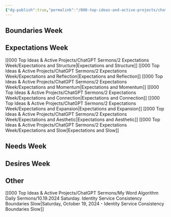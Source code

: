 ```yaml
---
{"dg-publish":true,"permalink":"/000-top-ideas-and-active-projects/chat-gpt-sermons/chat-gpt-sermons-index/"}
---
```


## Boundaries Week
## Expectations Week
[[000 Top Ideas & Active Projects/ChatGPT Sermons/2 Expectations Week/Expectations and Structure\|Expectations and Structure]]
[[000 Top Ideas & Active Projects/ChatGPT Sermons/2 Expectations Week/Expectations and Reflection\|Expectations and Reflection]]
[[000 Top Ideas & Active Projects/ChatGPT Sermons/2 Expectations Week/Expectations and Momentum\|Expectations and Momentum]]
[[000 Top Ideas & Active Projects/ChatGPT Sermons/2 Expectations Week/Expectations and Connection\|Expectations and Connection]]
[[000 Top Ideas & Active Projects/ChatGPT Sermons/2 Expectations Week/Expectations and Expansion\|Expectations and Expansion]]
[[000 Top Ideas & Active Projects/ChatGPT Sermons/2 Expectations Week/Expectations and Aesthetic\|Expectations and Aesthetic]]
[[000 Top Ideas & Active Projects/ChatGPT Sermons/2 Expectations Week/Expectations and Slow\|Expectations and Slow]]

## Needs Week
## Desires Week
## Other
[[000 Top Ideas & Active Projects/ChatGPT Sermons/My Word Algorithm Daily Sermons/10.19.2024 Saturday. Identity Service Consistency Boundaries Slow\|Saturday, October 19, 2024 - Identity Service Consistency Boundaries Slow]]


